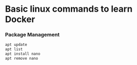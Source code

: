 # Basic linux commands to learn Docker

### Package Management

```bash
apt update
apt list
apt install nano
apt remove nano
